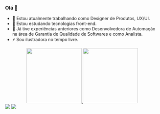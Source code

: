 ### Olá 👋

- 🔭 Estou atualmente trabalhando como Designer de Produtos, UX/UI.
- 🌱 Estou estudando tecnologias front-end.
- 👯 Já tive experiências anteriores como Desenvolvedora de Automação na área de Garantia de Qualidade de Softwares e como Analista.
- ⚡ Sou ilustradora no tempo livre.

<div align="center">
  <a href="https://github.com/JessicaPalhano">
  <img height="180em" src="https://github-readme-stats.vercel.app/api?username=jessicapalhano&show_icons=true&theme=dracula&include_all_commits=true&count_private=true"/>
  <img height="180em" src="https://github-readme-stats.vercel.app/api/top-langs/?username=jessicapalhano&layout=compact&langs_count=7&theme=dracula"/>
</div>

<div>
  <a href="https://www.instagram.com/jessicapalhano/" target="_blank"><img src="https://img.shields.io/badge/-Instagram-%23E4405F?style=for-the-badge&logo=instagram&logoColor=white" target="_blank"></a>
  <a href="https://www.linkedin.com/in/jessicapalhano/" target="_blank"><img src="https://img.shields.io/badge/-LinkedIn-%230077B5?style=for-the-badge&logo=linkedin&logoColor=white" target="_blank"></a> 
</div>
